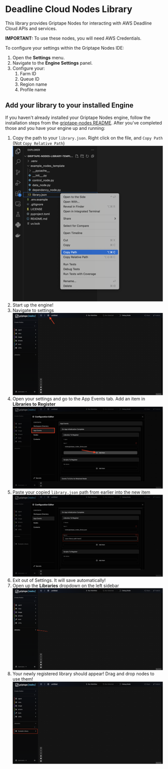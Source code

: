 # Deadline Cloud Nodes Library

This library provides Griptape Nodes for interacting with AWS Deadline Cloud APIs and services.

**IMPORTANT:** To use these nodes, you will need AWS Credentials.

To configure your settings within the Griptape Nodes IDE:

1. Open the **Settings** menu.
1. Navigate to the **Engine Settings** panel.
1. Configure your:
   1. Farm ID
   1. Queue ID
   1. Region name
   1. Profile name

## Add your library to your installed Engine

If you haven't already installed your Griptape Nodes engine, follow the installation steps from the [griptape-nodes README](https://github.com/griptape-ai/griptape-nodes).
After you've completed those and you have your engine up and running:

1. Copy the path to your `library.json`. Right click on the file, and `Copy Path` (Not `Copy Relative Path`)
   ![Copy path of the library.json](./images/get_json_path.png)
1. Start up the engine!
1. Navigate to settings
   ![Open Settings](./images/open_settings.png)
1. Open your settings and go to the App Events tab. Add an item in **Libraries to Register**
   ![Add Library to Register](./images/add_library.png)
1. Paste your copied `library.json` path from earlier into the new item
   ![Paste in your absolute path](./images/paste_library.png)
1. Exit out of Settings. It will save automatically!
1. Open up the **Libraries** dropdown on the left sidebar
   ![See Libraries](./images/see_libraries.png)
1. Your newly registered library should appear! Drag and drop nodes to use them!
   ![Library Display](./images/final_image.png)
